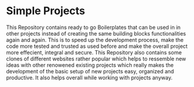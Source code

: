 # Simple Projects
This Repository contains ready to go Boilerplates that can be used in in other projects instead of creating the same building blocks functionalities again and again. This is to speed up the development process, make the code more tested and trusted as used before and make the overall project more effecient, integral and secure. This Repository also contains some clones of different websites rather popular which helps to ressemble new ideas with other renowened existing projects which really makes the development of the basic setup of new projects easy, organized and productive. It also helps overall while working with projects anyway.